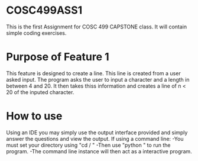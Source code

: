 # COSC499ASS1
This is the first Assignment for COSC 499 CAPSTONE class. It will contain simple coding exercises.

# Purpose of Feature 1
This feature is designed to create a line. This line is created from a user asked input. 
The program asks the user to input a character and a length in between 4 and 20.
It then takes thiss information and creates a line of n < 20 of the inputed character.

# How to use
Using an IDE you may simply use the output interface provided and simply answer the questions and view the output. 
If using a command line:
    -You must set your directory using "cd / <file location>"
    -Then use "python <filename>" to run the program.
    -The command line instance will then act as a interactive program.


